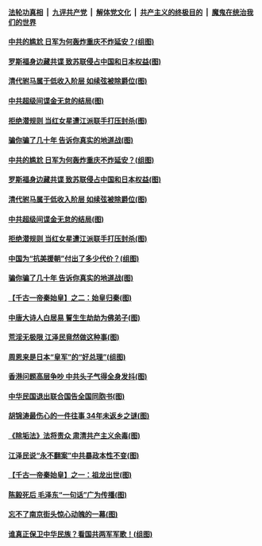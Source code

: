 ####  [法轮功真相](../../../../basic/blob/master/README.md?t=08100002) &nbsp;|&nbsp; [九评共产党](../../../../9ping.md/blob/master/README.md?t=08100002) &nbsp;|&nbsp; [解体党文化](../../../../jtdwh.md/blob/master/README.md?t=08100002)  &nbsp;|&nbsp; [共产主义的终极目的](../../../../gczydzjmd.md/blob/master/README.md?t=08100002) &nbsp;|&nbsp; [魔鬼在统治我们的世界](../../../../mgztzwmdsj.md/blob/master/README.md?t=08100002) 

#### [中共的尴尬 日军为何轰炸重庆不炸延安？(组图)](../pages/p6/941567.md?t=08100002) 

#### [罗斯福身边藏共谍 致苏联侵占中国和日本权益(图)](../pages/p6/941677.md?t=08100002) 

#### [清代驸马属于低收入阶层 如续弦被除爵位(图)](../pages/p6/941989.md?t=08100002) 

#### [中共超级间谍金无怠的结局(图)](../pages/p6/942032.md?t=08100002) 

#### [拒绝潜规则 当红女星遭江派联手打压封杀(图)](../pages/p6/941649.md?t=08100002) 

#### [骗你骗了几十年 告诉你真实的地道战(图)](../pages/p6/941658.md?t=08100002) 

#### [中共的尴尬 日军为何轰炸重庆不炸延安？(组图)](../pages/p6/941567.md?t=08100002) 

#### [罗斯福身边藏共谍 致苏联侵占中国和日本权益(图)](../pages/p6/941677.md?t=08100002) 

#### [清代驸马属于低收入阶层 如续弦被除爵位(图)](../pages/p6/941989.md?t=08100002) 

#### [中共超级间谍金无怠的结局(图)](../pages/p6/942032.md?t=08100002) 

#### [拒绝潜规则 当红女星遭江派联手打压封杀(图)](../pages/p6/941649.md?t=08100002) 

#### [中国为“抗美援朝”付出了多少代价？(组图)](../pages/p6/941566.md?t=08100002) 

#### [骗你骗了几十年 告诉你真实的地道战(图)](../pages/p6/941658.md?t=08100002) 

#### [【千古一帝秦始皇】之二：始皇归秦(图)](../pages/p6/941409.md?t=08100002) 

#### [中唐大诗人白居易 誓生生劫劫为佛弟子(图)](../pages/p6/940978.md?t=08100002) 

#### [荒淫无极限 江泽民竟然做这种事(图)](../pages/p6/941644.md?t=08100002) 

#### [周恩来是日本“皇军”的“好总理”(组图)](../pages/p6/941267.md?t=08100002) 

#### [香港问题高层争吵 中共头子气得全身发抖(图)](../pages/p6/937974.md?t=08100002) 

#### [中华民国退出联合国告全国同胞书(图)](../pages/p6/941721.md?t=08100002) 

#### [胡锦涛最伤心的一件往事 34年未返乡之谜(图)](../pages/p6/941641.md?t=08100002) 

#### [《除垢法》法将责众 肃清共产主义余毒(图)](../pages/p6/940506.md?t=08100002) 

#### [江泽民说“永不翻案”中共暴政本性不变(图)](../pages/p6/940129.md?t=08100002) 

#### [【千古一帝秦始皇】之一：祖龙出世(图)](../pages/p6/941408.md?t=08100002) 

#### [陈毅死后 毛泽东“一句话”广为传播(图)](../pages/p6/941648.md?t=08100002) 

#### [忘不了南京街头惊心动魄的一幕(图)](../pages/p6/940295.md?t=08100002) 

#### [谁真正保卫中华民族？看国共两军军歌！(组图)](../pages/p6/940537.md?t=08100002) 


